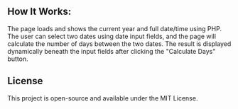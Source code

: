 ## How It Works:
The page loads and shows the current year and full date/time using PHP.
The user can select two dates using date input fields, and the page will calculate the number of days between the two dates.
The result is displayed dynamically beneath the input fields after clicking the "Calculate Days" button.
## License
This project is open-source and available under the MIT License.

